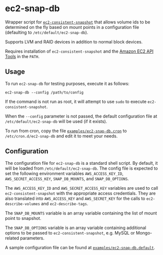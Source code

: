 # ec2-snap-db

Wrapper script for [`ec2-consistent-snapshot`](https://github.com/alestic/ec2-consistent-snapshot)
that allows volume ids to be determined on the fly based on mount points in a
configuration file (defaulting to `/etc/default/ec2-snap-db`).

Supports LVM and RAID devices in addition to normal block devices.

Requires installation of `ec2-consistent-snapshot` and the
[Amazon EC2 API Tools](https://aws.amazon.com/developertools/351) in the
`PATH`.

## Usage

To run `ec2-snap-db` for testing purposes, execute it as follows:

```
ec2-snap-db --config /path/to/config
```

If the command is not run as root, it will attempt to use `sudo` to execute
`ec2-consistent-snapshot`.

When the `--config` parameter is not passed, the default configuration file at
`/etc/default/ec2-snap-db` will be used (if it exists).

To run from cron, copy the file [`examples/ec2-snap-db.cron`](examples/ec2-snap-db.cron) to
`/etc/cron.d/ec2-snap-db` and edit it to meet your needs.

## Configuration

The configuration file for `ec2-snap-db` is a standard shell script. By
default, it will be loaded from `/etc/default/ec2-snap-db`. The config file is
expected to set the following environment variables `AWS_ACCESS_KEY_ID`,
`AWS_SECRET_ACCESS_KEY`, `SNAP_DB_MOUNTS`, and `SNAP_DB_OPTIONS`.

The `AWS_ACCESS_KEY_ID` and `AWS_SECRET_ACCESS_KEY` variables are used to call
`ec2-consistent-snapshot` with the appropriate access credentials. They are
also translated into `AWS_ACCESS_KEY` and `AWS_SECRET_KEY` for the calls to
`ec2-describe-volumes` and `ec2-describe-tags`.

The `SNAP_DB_MOUNTS` variable is an array variable containing the list of mount
point to snapshot.

The `SNAP_DB_OPTIONS` variable is an array variable containing additional
options to be passed to `ec2-consistent-snapshot`, e.g. MySQL or Mongo-related
parameters.

A sample configuration file can be found at [`examples/ec2-snap-db.default`](examples/ec2-snap-db.default).
